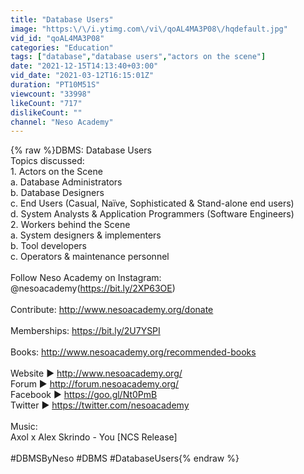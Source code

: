 ```yaml
---
title: "Database Users"
image: "https:\/\/i.ytimg.com\/vi\/qoAL4MA3P08\/hqdefault.jpg"
vid_id: "qoAL4MA3P08"
categories: "Education"
tags: ["database","database users","actors on the scene"]
date: "2021-12-15T14:13:40+03:00"
vid_date: "2021-03-12T16:15:01Z"
duration: "PT10M51S"
viewcount: "33998"
likeCount: "717"
dislikeCount: ""
channel: "Neso Academy"
---
```

{% raw %}DBMS: Database Users<br />Topics discussed:<br />1. Actors on the Scene<br />    a. Database Administrators<br />    b. Database Designers<br />    c. End Users (Casual, Naïve, Sophisticated &amp; Stand-alone end users)<br />    d. System Analysts &amp; Application Programmers (Software Engineers)<br />2. Workers behind the Scene<br />    a. System designers &amp; implementers<br />    b. Tool developers<br />    c. Operators &amp; maintenance personnel<br /><br />Follow Neso Academy on Instagram: @nesoacademy(<a rel="nofollow" target="blank" href="https://bit.ly/2XP63OE)">https://bit.ly/2XP63OE)</a><br /><br />Contribute: <a rel="nofollow" target="blank" href="http://www.nesoacademy.org/donate">http://www.nesoacademy.org/donate</a><br /><br />Memberships: <a rel="nofollow" target="blank" href="https://bit.ly/2U7YSPI">https://bit.ly/2U7YSPI</a><br /><br />Books: <a rel="nofollow" target="blank" href="http://www.nesoacademy.org/recommended-books">http://www.nesoacademy.org/recommended-books</a><br /><br />Website ► <a rel="nofollow" target="blank" href="http://www.nesoacademy.org/">http://www.nesoacademy.org/</a><br />Forum ► <a rel="nofollow" target="blank" href="http://forum.nesoacademy.org/">http://forum.nesoacademy.org/</a><br />Facebook ► <a rel="nofollow" target="blank" href="https://goo.gl/Nt0PmB">https://goo.gl/Nt0PmB</a><br />Twitter      ► <a rel="nofollow" target="blank" href="https://twitter.com/nesoacademy">https://twitter.com/nesoacademy</a><br /><br />Music:<br />Axol x Alex Skrindo - You [NCS Release]<br /><br />#DBMSByNeso #DBMS #DatabaseUsers{% endraw %}
